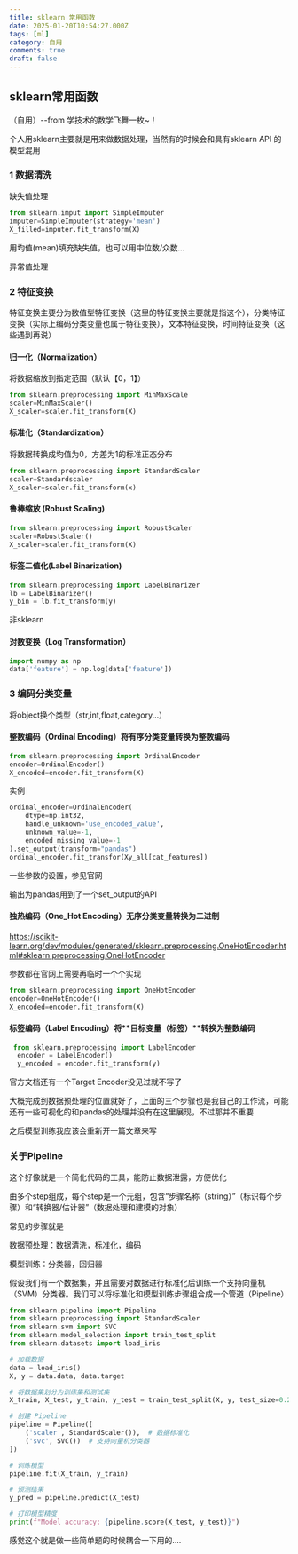 ```yaml
---
title: sklearn 常用函数
date: 2025-01-20T10:54:27.000Z
tags: [ml]
category: 自用
comments: true
draft: false
---
```


## sklearn常用函数

（自用）--from 学技术的数学飞舞一枚~！

个人用sklearn主要就是用来做数据处理，当然有的时候会和具有sklearn API 的模型混用

### 1 数据清洗

缺失值处理

```python
from sklearn.imput import SimpleImputer
imputer=SimpleImputer(strategy='mean')
X_filled=imputer.fit_transform(X)
```

用均值(mean)填充缺失值，也可以用中位数/众数...

异常值处理

### 2 特征变换

特征变换主要分为数值型特征变换（这里的特征变换主要就是指这个），分类特征变换（实际上编码分类变量也属于特征变换），文本特征变换，时间特征变换（这些遇到再说）

#### 归一化（Normalization）

将数据缩放到指定范围（默认【0，1】）

```python
from sklearn.preprocessing import MinMaxScale
scaler=MinMaxScaler()
X_scaler=scaler.fit_transform(X)
```

#### 标准化（Standardization）

将数据转换成均值为0，方差为1的标准正态分布

```python
from sklearn.preprocessing import StandardScaler
scaler=Standardscaler
X_scaler=scaler.fit_transform(x)
```

#### 鲁棒缩放 (Robust Scaling)

```python
from sklearn.preprocessing import RobustScaler
scaler=RobustScaler()
X_scaler=scaler.fit_transform(X)
```

#### 标签二值化(Label Binarization)

```python
from sklearn.preprocessing import LabelBinarizer
lb = LabelBinarizer()
y_bin = lb.fit_transform(y)
```

非sklearn

#### 对数变换（Log Transformation）

```python
import numpy as np
data['feature'] = np.log(data['feature'])
```

### 3 编码分类变量

将object换个类型（str,int,float,category...）

#### 整数编码（Ordinal Encoding）将**有序分类变量**转换为**整数**编码

```python
from sklearn.preprocessing import OrdinalEncoder
encoder=OrdinalEncoder()
X_encoded=encoder.fit_transform(X)
```

实例

```python
ordinal_encoder=OrdinalEncoder(
	dtype=np.int32,
	handle_unknown='use_encoded_value',
	unknown_value=-1,
	encoded_missing_value=-1
).set_output(transform="pandas")
ordinal_encoder.fit_transfor(Xy_all[cat_features])
```

一些参数的设置，参见官网

输出为pandas用到了一个set_output的API

#### 独热编码（One_Hot Encoding）**无序**分类变量转换为**二进制**

https://scikit-learn.org/dev/modules/generated/sklearn.preprocessing.OneHotEncoder.html#sklearn.preprocessing.OneHotEncoder

参数都在官网上需要再临时一个个实现

```python
from sklearn.preprocessing import OneHotEncoder
encoder=OneHotEncoder()
X_encoded=encoder.fit_transform(X)
```

#### 标签编码（Label Encoding）将**目标变量（标签）**转换为整数编码

```python
 from sklearn.preprocessing import LabelEncoder
  encoder = LabelEncoder()
  y_encoded = encoder.fit_transform(y)
```

官方文档还有一个Target Encoder没见过就不写了

大概完成到数据预处理的位置就好了，上面的三个步骤也是我自己的工作流，可能还有一些可视化的和pandas的处理并没有在这里展现，不过那并不重要

之后模型训练我应该会重新开一篇文章来写

### 关于Pipeline

这个好像就是一个简化代码的工具，能防止数据泄露，方便优化

由多个step组成，每个step是一个元组，包含“步骤名称（string）”（标识每个步骤）和“转换器/估计器”（数据处理和建模的对象）

常见的步骤就是

数据预处理：数据清洗，标准化，编码

模型训练：分类器，回归器

假设我们有一个数据集，并且需要对数据进行标准化后训练一个支持向量机（SVM）分类器。我们可以将标准化和模型训练步骤组合成一个管道（Pipeline）

```python
from sklearn.pipeline import Pipeline
from sklearn.preprocessing import StandardScaler
from sklearn.svm import SVC
from sklearn.model_selection import train_test_split
from sklearn.datasets import load_iris

# 加载数据
data = load_iris()
X, y = data.data, data.target

# 将数据集划分为训练集和测试集
X_train, X_test, y_train, y_test = train_test_split(X, y, test_size=0.2, random_state=42)

# 创建 Pipeline
pipeline = Pipeline([
    ('scaler', StandardScaler()),  # 数据标准化
    ('svc', SVC())  # 支持向量机分类器
])

# 训练模型
pipeline.fit(X_train, y_train)

# 预测结果
y_pred = pipeline.predict(X_test)

# 打印模型精度
print(f"Model accuracy: {pipeline.score(X_test, y_test)}")
```

感觉这个就是做一些简单题的时候耦合一下用的....
